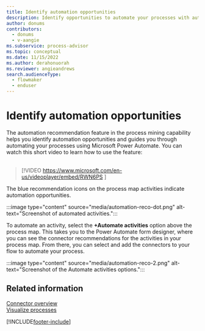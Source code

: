 ```yaml
---
title: Identify automation opportunities
description: Identify opportunities to automate your processes with automation recommendations.
author: donums
contributors:
  - donums
  - v-aangie 
ms.subservice: process-advisor
ms.topic: conceptual
ms.date: 11/15/2022
ms.author: derahonuorah
ms.reviewer: angieandrews
search.audienceType:
  - flowmaker
  - enduser
---
```

# Identify automation opportunities

The automation recommendation feature in the process mining capability helps you identify automation opportunities and guides you through automating your processes using Microsoft Power Automate. You can watch this short video to learn how to use the feature:<br>
</br>
> [!VIDEO https://www.microsoft.com/en-us/videoplayer/embed/RWN6PS ]

The blue recommendation icons on the process map activities indicate automation opportunities.

:::image type="content" source="media/automation-reco-dot.png" alt-text="Screenshot of automated activities.":::

To automate an activity, select the **+Automate activities** option above the process map. This takes you to the Power Automate form designer, where you can see the connector recommendations for the activities in your process map. From there, you can select and add the connectors to your flow to automate your process.

:::image type="content" source="media/automation-reco-2.png" alt-text="Screenshot of the Automate activities options.":::

## Related information

[Connector overview](/connectors/connectors)<br/>
[Visualize processes](process-advisor-visualize.md)

[!INCLUDE[footer-include](includes/footer-banner.md)]

